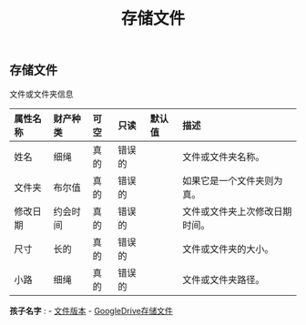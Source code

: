 ﻿---
title: 存储文件
second_title: Aspose.Cells Cloud Documen
type: docs
url: /zh/specification/model/storagefile/
description: Aspose.Cells 云模型规范：StorageFile。轻松处理 Excel 和其他电子表格文档，具有打开、生成、编辑、拆分、合并、比较和转换等功能
kwords: Excel, Office, 电子表格, 云 REST API, 存储文件
weight: 50
---
## **存储文件**

文件或文件夹信息

|属性名称|财产种类|可空|只读|默认值|描述|
|:- |:- |:- |:- |:- |:- |
|姓名|细绳|真的|错误的||文件或文件夹名称。|
|文件夹|布尔值|真的|错误的||如果它是一个文件夹则为真。|
|修改日期|约会时间|真的|错误的||文件或文件夹上次修改日期时间。|
|尺寸|长的|真的|错误的||文件或文件夹的大小。|
|小路|细绳|真的|错误的||文件或文件夹路径。|

**孩子名字** : 
	-  [文件版本](fileversion) 
	-  [GoogleDrive存储文件](googledrivestoragefile) 
